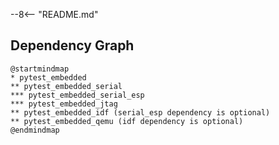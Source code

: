 --8<-- "README.md"

## Dependency Graph

```plantuml
@startmindmap
* pytest_embedded
** pytest_embedded_serial
*** pytest_embedded_serial_esp
*** pytest_embedded_jtag
** pytest_embedded_idf (serial_esp dependency is optional)
** pytest_embedded_qemu (idf dependency is optional)
@endmindmap
```
